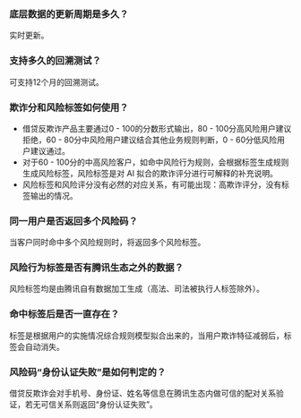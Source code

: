 ### 底层数据的更新周期是多久？
实时更新。
### 支持多久的回溯测试？
可支持12个月的回溯测试。
### 欺诈分和风险标签如何使用？
- 借贷反欺诈产品主要通过0 - 100的分数形式输出，80 - 100分高风险用户建议拒绝，60 - 80分中风险用户建议结合其他业务规则判断，0 - 60分低风险用户建议通过。
- 对于60 - 100分的中高风险客户，如命中风险行为规则，会根据标签生成规则生成风险标签，风险标签是对 AI 拟合的欺诈评分进行可解释的补充说明。
- 风险标签和风险评分没有必然的对应关系，有可能出现：高欺诈评分，没有标签输出的情况。


### 同一用户是否返回多个风险码？
当客户同时命中多个风险规则时，将返回多个风险标签。
### 风险行为标签是否有腾讯生态之外的数据？
风险标签均是由腾讯自有数据加工生成（高法、司法被执行人标签除外）。
### 命中标签后是否一直存在？
标签是根据用户的实施情况综合规则模型拟合出来的，当用户欺诈特征减弱后，标签会自动消失。
### 风险码“身份认证失败”是如何判定的？
借贷反欺诈会对手机号、身份证、姓名等信息在腾讯生态内做可信的配对关系验证，若无可信关系则返回“身份认证失败”。
